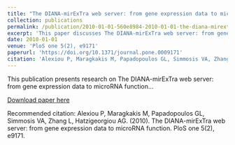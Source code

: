 ```yaml
---
title: "The DIANA-mirExTra web server: from gene expression data to microRNA function"
collection: publications
permalink: /publication/2010-01-01-560e8984-2010-01-01-the-diana-mirextra-web-server
excerpt: 'This paper discusses The DIANA-mirExTra web server: from gene expression data to microRNA function...'
date: 2010-01-01
venue: 'PloS one 5(2), e9171'
paperurl: 'https://doi.org/10.1371/journal.pone.0009171'
citation: 'Alexiou P, Maragkakis M, Papadopoulos GL, Simmosis VA, Zhang L, Hatzigeorgiou AG. (2010). The DIANA-mirExTra web server: from gene expression data to microRNA function. PloS one 5(2), e9171.'
---
```


This publication presents research on The DIANA-mirExTra web server: from gene expression data to microRNA function...

[Download paper here](https://doi.org/10.1371/journal.pone.0009171)

Recommended citation: Alexiou P, Maragkakis M, Papadopoulos GL, Simmosis VA, Zhang L, Hatzigeorgiou AG. (2010). The DIANA-mirExTra web server: from gene expression data to microRNA function. PloS one 5(2), e9171.

